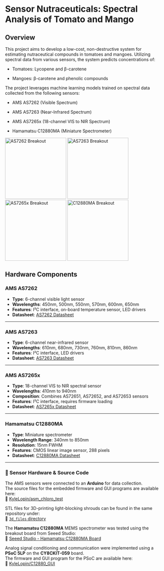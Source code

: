 # Sensor Nutraceuticals: Spectral Analysis of Tomato and Mango
## Overview
This project aims to develop a low-cost, non-destructive system for estimating nutraceutical compounds in tomatoes and mangoes. Utilizing spectral data from various sensors, the system predicts concentrations of:

 - Tomatoes: Lycopene and β-carotene

 - Mangoes: β-carotene and phenolic compounds

The project leverages machine learning models trained on spectral data collected from the following sensors:

 - AMS AS7262 (Visible Spectrum)

 - AMS AS7263 (Near-Infrared Spectrum)

 - AMS AS7265x (18-channel VIS to NIR Spectrum)

 - Hamamatsu C12880MA (Miniature Spectrometer)

<p float="left"> <img src="https://www.sparkfun.com/media/catalog/product/cache/a793f13fd3d678cea13d28206895ba0c/1/4/14347-01.jpg" width="200" alt="AS7262 Breakout"> 
  <img src="https://www.sparkfun.com/media/catalog/product/cache/a793f13fd3d678cea13d28206895ba0c/1/4/14351-01.jpg" width="200" alt="AS7263 Breakout"> 
  <img src="https://www.sparkfun.com/media/catalog/product/cache/a793f13fd3d678cea13d28206895ba0c/1/5/15050-SparkFun_Triad_Spectroscopy_Sensor_-_AS7265x__Qwiic_-01.jpg" width="200" alt="AS7265x Breakout"> 
  <img src="https://global.discourse-cdn.com/digikey/original/3X/b/1/b10d7f622480a8d68d773686eb573e1de2bd53d5.jpeg" width="200" alt="C12880MA Breakout"> </p>

## Hardware Components

### AMS AS7262
- **Type**: 6-channel visible light sensor  
- **Wavelengths**: 450nm, 500nm, 550nm, 570nm, 600nm, 650nm  
- **Features**: I²C interface, on-board temperature sensor, LED drivers  
- **Datasheet**: [AS7262 Datasheet](https://cdn.sparkfun.com/assets/f/b/c/c/f/AS7262.pdf)

---

### AMS AS7263
- **Type**: 6-channel near-infrared sensor  
- **Wavelengths**: 610nm, 680nm, 730nm, 760nm, 810nm, 860nm  
- **Features**: I²C interface, LED drivers  
- **Datasheet**: [AS7263 Datasheet](https://cdn.sparkfun.com/assets/1/b/7/3/b/AS7263.pdf)

---

### AMS AS7265x
- **Type**: 18-channel VIS to NIR spectral sensor  
- **Wavelengths**: 410nm to 940nm  
- **Composition**: Combines AS72651, AS72652, and AS72653 sensors  
- **Features**: I²C interface, requires firmware loading  
- **Datasheet**: [AS7265x Datasheet](https://cdn.sparkfun.com/assets/c/2/9/0/a/AS7265x_Datasheet.pdf)

---

### Hamamatsu C12880MA
- **Type**: Miniature spectrometer  
- **Wavelength Range**: 340nm to 850nm  
- **Resolution**: 15nm FWHM  
- **Features**: CMOS linear image sensor, 288 pixels  
- **Datasheet**: [C12880MA Datasheet](https://www.hamamatsu.com/eu/en/product/optical-sensors/spectrometers/mini-spectrometer/C12880MA.html)

---

### 📡 Sensor Hardware & Source Code

The AMS sensors were connected to an **Arduino** for data collection.  
The source files for the embedded firmware and GUI programs are available here:  
🔗 [KyleLopin/asm_chloro_test](https://github.com/KyleLopin/asm_chloro_test)

STL files for 3D-printing light-blocking shrouds can be found in the same repository under:  
🔗 [`3d_files` directory](https://github.com/KyleLopin/asm_chloro_test/tree/master/3d_files)

The **Hamamatsu C12880MA** MEMS spectrometer was tested using the breakout board from Seeed Studio:  
🔗 [Seeed Studio - Hamamatsu C12880MA Board](https://www.seeedstudio.com/Hamamatsu-C12880MA-MEMS-u-Spectrometer-and-Breakout-Board-p-2916.html)

Analog signal conditioning and communication were implemented using a **PSoC 5LP** on the **CY8CKIT-059** board.  
The firmware and GUI program for the PSoC are available here:  
🔗 [KyleLopin/C12880_GUI](https://github.com/KyleLopin/C12880_GUI)
